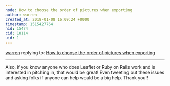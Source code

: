 ```yaml
---
node: How to choose the order of pictures when exporting
author: warren
created_at: 2018-01-08 16:09:24 +0000
timestamp: 1515427764
nid: 15474
cid: 18114
uid: 1
---
```




[warren](../profile/warren) replying to: [How to choose the order of pictures when exporting](../notes/adyr_construction/01-08-2018/how-to-choose-the-order-of-pictures-when-exporting)

----
Also, if you know anyone who does Leaflet or Ruby on Rails work and is interested in pitching in, that would be great! Even tweeting out these issues and asking folks if anyone can help would be a big help. Thank you!!